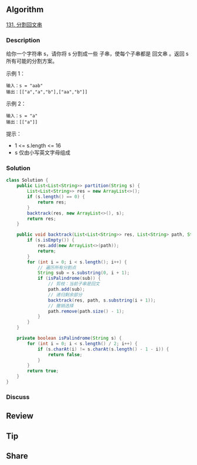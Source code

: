 ## Algorithm

[131. 分割回文串](https://leetcode.cn/problems/palindrome-partitioning/description/?envType=study-plan-v2&envId=top-100-liked)

### Description

给你一个字符串 s，请你将 s 分割成一些 子串，使每个子串都是 回文串 。返回 s 所有可能的分割方案。

示例 1：

```
输入：s = "aab"
输出：[["a","a","b"],["aa","b"]]
```

示例 2：

```
输入：s = "a"
输出：[["a"]]
```

提示：

- 1 <= s.length <= 16
- s 仅由小写英文字母组成

### Solution

```java
class Solution {
    public List<List<String>> partition(String s) {
        List<List<String>> res = new ArrayList<>();
        if (s.length() == 0) {
            return res;
        }
        backtrack(res, new ArrayList<>(), s);
        return res;
    }

    public void backtrack(List<List<String>> res, List<String> path, String s) {
        if (s.isEmpty()) {
            res.add(new ArrayList<>(path));
            return;
        }
        for (int i = 0; i < s.length(); i++) {
            // 遍历所有分割点
            String sub = s.substring(0, i + 1);
            if (isPalindrome(sub)) {
                // 剪枝：当前子串是回文
                path.add(sub);
                // 递归剩余部分
                backtrack(res, path, s.substring(i + 1));
                // 撤销选择
                path.remove(path.size() - 1);
            }
        }
    }

    private boolean isPalindrome(String s) {
        for (int i = 0; i < s.length() / 2; i++) {
            if (s.charAt(i) != s.charAt(s.length() - 1 - i)) {
                return false;
            }
        }
        return true;
    }
}
```

### Discuss

## Review


## Tip


## Share
